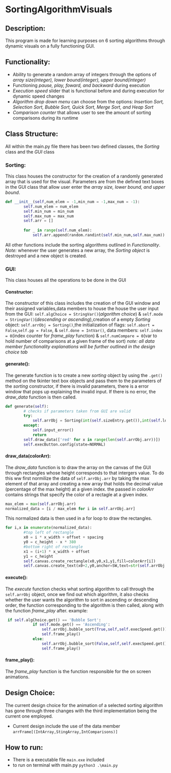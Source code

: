 # SortingAlgorithmVisuals
## Description:
This program is made for learning purposes on 6 sorting algorithms through dynamic visuals on a fully functioning GUI.

## Functionality:
- Ability to generate a random array of integers through the options of *array size(integer), lower bound(integer), upper bound(integer)*
- Functioning *pause, play, foward, and backward* during execution
- *Execution speed* slider that is functional before and during execution for dynamic speed changes
- *Algorithm drop down menu* can choose from the options: *Insertion Sort, Selection Sort, Bubble Sort, Quick Sort, Merge Sort, and Heap Sort*
- *Comparison counter* that allows user to see the amount of sorting comparisons during its runtime

## Class Structure:
All within the main.py file there has been two defined classes, the *Sorting* class and the *GUI* class
### Sorting:
This class houses the constructor for the creation of a randomly generated array that is used for the visual. Parameters are from the defined text boxes in the GUI class that allow user enter the *array size, lower bound, and upper bound*.
```python
def __init__(self,num_elem = -1,min_num = -1,max_num = -1):
        self.num_elem = num_elem
        self.min_num = min_num
        self.max_num = max_num
        self.arr = []
    
        for _ in range(self.num_elem):
            self.arr.append(random.randint(self.min_num,self.max_num))
```
All other functions include the sorting algorithms outlined in *Functionality*.
*Note:* whenever the user generates a new array, the *Sorting object* is destroyed and a new object is created.
### GUI:
This class houses all the operations to be done in the GUI
#### Constructor:
The constructor of this class includes the creation of the GUI window and their assigned variables,data members to house the house the user input from the GUI: ```self.algChoice = StringVar()```(*algorithm choice*) & ```self.mode = StringVar()```(*descending or ascending*),creation of a empty *Sorting* object: ```self.arrObj = Sorting()```,the initialization of flags: ```self.abort = False```,```self.pp = False```, & ```self.done = IntVar()```, data members: ```self.index = 0```(index counter for *frame_play* function) & ```self.numCompare = 0```(var to hold number of comparisons at a given frame of the sort) *note: all data member functionality explanations will be further outlined in the design choice tab*
#### generate():
The generate function is to create a new *sorting* object by using the ```.get()``` method on the tkinter text box objects and pass them to the parameters of the *sorting* constructor, if there is invalid parameters, there is a error window that pops up explaining the invalid input. If there is no error, the *draw_data* function is then called.
```python
def generate(self):
        # checks if parameters taken from GUI are valid
        try:
            self.arrObj = Sorting(int(self.sizeEntry.get()),int(self.lowerBound.get()),int(self.upperBound.get()))
        except:
            self.input_error()
            return
        self.draw_data(['red' for x in range(len(self.arrObj.arr))])
        self.execButton.config(state=NORMAL)
```
#### draw_data(colorArr):
The *draw_data* function is to draw the array on the canvas of the GUI through rectangles whose height corresponds to that intergers value. To do this ww first normilize the data of ```self.arrObj.arr``` by taking the max element of that array and creating a new array that holds the decimal value (percentage of the max height) at a given index. the passed in *colorArr* contains strings that specify the color of a rectagle at a given index.
```python
max_elem = max(self.arrObj.arr)
normalized_data = [i / max_elem for i in self.arrObj.arr]
```
This normalized data is then used in a for loop to draw the rectangles.
```python
for i,x in enumerate(normalized_data):
        #top left of rectangle
        x0 = i * x_width + offset + spacing
        y0 = c_height - x * 380            
        #bottom right of rectangle
        x1 = (i+1) * x_width + offset
        y1 = c_height
        self.canvas.create_rectangle(x0,y0,x1,y1,fill=colorArr[i])
        self.canvas.create_text(x0+2,y0,anchor=SW,text=str(self.arrObj.arr[i]))
```
#### execute():
The *execute* function checks what sorting algorithm to call through the ```self.arrObj``` object, once we find out which algorithm, it also checks whether the user wants the algorithm to sort in ascending or descending order, the function corresponding to the algorithm is then called, along with the function *frame_play* after. example:
```python
 if self.algChoice.get() == 'Bubble Sort':
            if self.mode.get() == 'Ascending':
                self.arrObj.bubble_sort(True,self,self.execSpeed.get())
                self.frame_play()
            else:
                self.arrObj.bubble_sort(False,self,self.execSpeed.get())
                self.frame_play()
```
#### frame_play():
The *frame_play* function is the function responsible for the on screen animations.
## Design Choice:
The current design choice for the animation of a selected sorting algorithm has gone through three changes with the third implementation being the current one employed.
- Current design include the use of the data member ```arrFrame[(IntArray,StingArray,IntComparisons)]``` 
## How to run:
- There is a executable file ```main.exe``` included
- to run on terminal with main.py ```python3 .\main.py```

